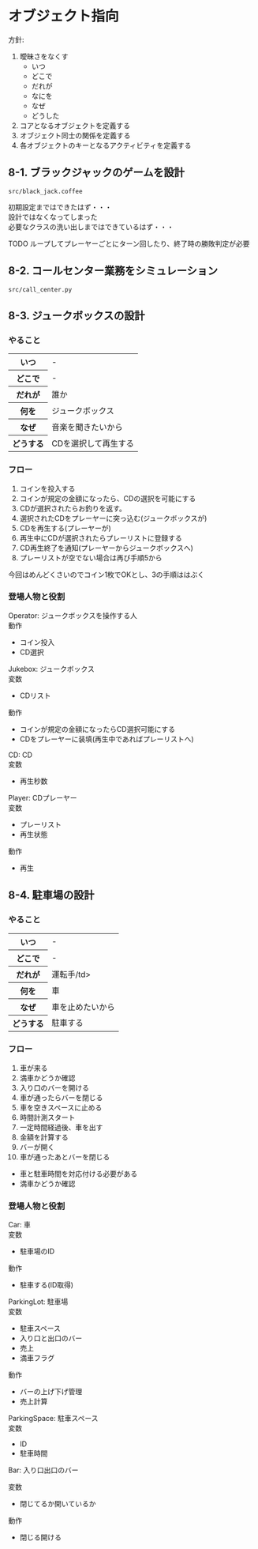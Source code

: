 # オブジェクト指向

方針:

1. 曖昧さをなくす
    * いつ
    * どこで
    * だれが
    * なにを
    * なぜ
    * どうした  
2. コアとなるオブジェクトを定義する
3. オブジェクト同士の関係を定義する
4. 各オブジェクトのキーとなるアクティビティを定義する


## 8-1. ブラックジャックのゲームを設計

`src/black_jack.coffee`

初期設定まではできたはず・・・  
設計ではなくなってしまった  
必要なクラスの洗い出しまではできているはず・・・

TODO ループしてプレーヤーごとにターン回したり、終了時の勝敗判定が必要

## 8-2. コールセンター業務をシミュレーション

`src/call_center.py`


## 8-3. ジュークボックスの設計

### やること

<table>
  <tr> <th>いつ</th> <td>-</td> </tr>
  <tr> <th>どこで</th> <td>-</td> </tr>
  <tr> <th>だれが</th> <td>誰か</td> </tr>
  <tr> <th>何を</th> <td>ジュークボックス</td> </tr>
  <tr> <th>なぜ</th> <td>音楽を聞きたいから</td> </tr>
  <tr> <th>どうする</th> <td>CDを選択して再生する</td> </tr>
</table>

### フロー

1. コインを投入する
2. コインが規定の金額になったら、CDの選択を可能にする
3. CDが選択されたらお釣りを返す。
4. 選択されたCDをプレーヤーに突っ込む(ジュークボックスが)
5. CDを再生する(プレーヤーが)
6. 再生中にCDが選択されたらプレーリストに登録する
7. CD再生終了を通知(プレーヤーからジュークボックスへ)
8. プレーリストが空でない場合は再び手順5から

今回はめんどくさいのでコイン1枚でOKとし、3の手順ははぶく

### 登場人物と役割

Operator: ジュークボックスを操作する人  
動作

* コイン投入
* CD選択

Jukebox: ジュークボックス  
変数

* CDリスト

動作

* コインが規定の金額になったらCD選択可能にする
* CDをプレーヤーに装填(再生中であればプレーリストへ)

CD: CD  
変数

* 再生秒数

Player: CDプレーヤー  
変数  

* プレーリスト
* 再生状態


動作

* 再生

## 8-4. 駐車場の設計

### やること

<table>
  <tr> <th>いつ</th> <td>-</td> </tr>
  <tr> <th>どこで</th> <td>-</td> </tr>
  <tr> <th>だれが</th> <td>運転手/td> </tr>
  <tr> <th>何を</th> <td>車</td> </tr>
  <tr> <th>なぜ</th> <td>車を止めたいから</td> </tr>
  <tr> <th>どうする</th> <td>駐車する</td> </tr>
</table>

### フロー

1. 車が来る
2. 満車かどうか確認
3. 入り口のバーを開ける
4. 車が通ったらバーを閉じる
5. 車を空きスペースに止める
6. 時間計測スタート
7. 一定時間経過後、車を出す
8. 金額を計算する
9. バーが開く
10. 車が通ったあとバーを閉じる

* 車と駐車時間を対応付ける必要がある
* 満車かどうか確認

### 登場人物と役割

Car: 車  
変数  

* 駐車場のID

動作  

* 駐車する(ID取得)

ParkingLot: 駐車場  
変数  

* 駐車スペース
* 入り口と出口のバー
* 売上
* 満車フラグ

動作  

* バーの上げ下げ管理
* 売上計算

ParkingSpace: 駐車スペース  
変数  

* ID
* 駐車時間

Bar: 入り口出口のバー  

変数  

* 閉じてるか開いているか

動作  

* 閉じる開ける

